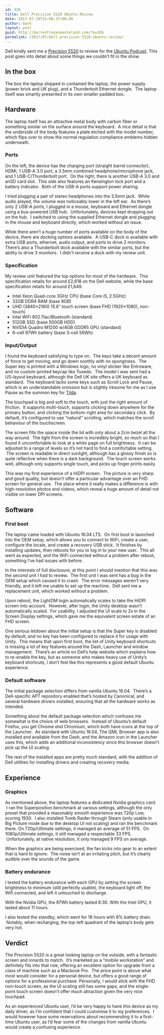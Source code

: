 ```yaml
---
id: 326
title: Dell Precision 5520 Ubuntu Review
date: 2017-07-20T15:00:37+00:00
author: mark
layout: post
guid: http://barrenfrozenwasteland.com/?p=326
permalink: /2017/07/dell-precision-5520-ubuntu-review/
---
```

Dell kindly sent me a [Precision 5520](http://www.dell.com/uk/business/p/precision-15-5520-laptop/pd?oc=xctop5520emea) to review for the [Ubuntu Podcast](http://ubuntupodcast.org/). This post goes into detail about some things we couldn&#8217;t fit in the show.

## In the box

The box the laptop shipped in contained the laptop, the power supply (power brick and UK plug), and a Thunderbolt Ethernet dongle.  The laptop itself was smartly presented in its own smaller padded box.

## Hardware

The laptop itself has an attractive metal body with carbon fiber or something similar on the surface around the keyboard.  A nice detail is that the underside of the body features a plate etched with the model number, which flips over to show the normal regulation compliance emblems hidden underneath.

### Ports

On the left, the device has the charging port (straight barrel connector), HDMI, 1 USB-A 3.0 port, a 3.5mm combined headphone/microphone jack, and 1 USB-C/Thunderbolt port.  On the right, there is another USB-A 3.0 and anSD card slot.  This side also features an Kensington lock port and a battery indicator.  Both of the USB-A ports support power sharing.

I tried plugging a pair of stereo headphones into the 3.5mm jack.  While audio played, the volume was noticeably lower in the left ear.  As there&#8217;s only 2 USB-A ports, I plugged in a mouse, keyboard and Ethernet dongle using a bus-powered USB hub.  Unfortunately, devices kept dropping out on the hub.  I switched to using the supplied Ethernet dongle and plugging in the mouse and keyboard directly, which worked without an issue.

While there aren&#8217;t a huge number of ports available on the body of the device, there are docking options available.  A USB-C dock is available with extra USB ports, ethernet, audio output, and ports to drive 2 monitors.  There&#8217;s also a Thunderbolt dock available with the similar ports, but the ability to drive 3 monitors.  I didn&#8217;t receive a dock with my review unit.

### Specification

My review unit featured the top options for most of the hardware.  This specification retails for around £2,618 on the Dell website, while the base specification retails for around <span class="pricing_sale_price">£1,649.</span>

  * Intel Xeon Quad-core 3GHz CPU (base Core i5, 2.5GHz)
  * 32GB DDR4 RAM (base 8GB)
  * UHD (3840&#215;2160) 15.6&#8243; touch screen (base FHD (1920&#215;1080), non-touch)
  * Intel WiFi 802.11ac/Bluetooth (standard)
  * 512GB SSD (base 500GB HDD)
  * NVIDIA Quadro M1200 w/4GB GDDR5 GPU (standard)
  * 6-cell 97Wh battery (base 3-cell 56Wh)

### Input/Output

I found the keyboard satisfying to type on.  The keys take a decent amount of force to get moving, and go down soothly with no sponginess.  The Super key is printed with a Windows logo, no vinyl sticker like Entroware, and no custom-printed keycap like Tuxedo.  The model I was sent had a US-layout keyboard, although the Dell UK site offers a UK keyboard as standard.  The keyboard lacks some keys such as Scroll Lock and Pause, which is an understandable omission but is slightly irksome for me as I use Pause as the summon key for [Tilda](https://github.com/lanoxx/tilda).

The touchpad is big and soft to the touch, with just the right amount of friction.  It supports multi-touch, supports clicking down anywhere for the primary button, and clicking the bottom-right area for secondary click.  By default, it&#8217;s configured to use &#8220;natural&#8221; scrolling, which matches the scroll behaviour of the touchscreen.

The screen fills the space inside the lid with only about a 2cm bezel all the way around.  The light from the screen is incredibly bright, so much so that I found it uncomfortable to look at a white page on full brightness.  It can be adjusted to a range of levels so it&#8217;s not hard to find a comfortable setting.  The screen is readable in direct sunlight, although has a glossy finish so is quite reflective when there is a dark background.  The touch screen works well, although only supports single touch, and picks up finger prints easily.

This was my first experience of a HiDPI screen.  The picture is very sharp and good quality, but doesn&#8217;t offer a particular advantage over an FHD screen for general use.  The place where it really makes a difference is with high-resolution photos and videos, which reveal a huge amount of detail not visible on lower DPI screens.

## Software

### First boot

The laptop came loaded with Ubuntu 16.04 LTS.  On first boot in launched into the OEM setup, which allows you to connect to WiFi, create a user, configure the locale, and create a recovery USB stick.  It finishes by installing updates, then reboots for you to log in to your new user.  This all went as expected, and the WiFi connected without a problem after reboot, something I&#8217;ve had issues with before.

In the interests of full disclosure, at this point I should mention that this was the second unit I had to review.  The first unit I was sent has a bug in the OEM setup which caused it to crash.  The error messages weren&#8217;t very friendly, and it left me unable to set up the machine.  Dell sent me a replacement unit, which worked without a problem.

Upon reboot, the LightDM login automatically scales to take the HiDPI screen into account.  However, after login, the Unity desktop wasn&#8217;t automatically scaled.  For usability, I adjusted the UI scale to 2x in the Screen Display settings, which gave me the equivalent screen estate of an FHD screen.

One serious letdown about the initial setup is that the Super key is disabled by default, and no key has been configured to replace it for usage with Unity.  This means that upon first boot, the list of Unity keyboard shortcuts is missing a lot of key features around the Dash, Launcher and window management.  There&#8217;s an article on Dell&#8217;s help website which explains how to re-enable the key, but as someone who makes heavy use of Unity&#8217;s keyboard shortcuts, I don&#8217;t feel like this represents a good default Ubuntu experience.

### Default software

The initial package selection differs from vanilla Ubuntu 16.04.  There&#8217;s a Dell-specific APT repository enabled that&#8217;s hosted by Canonical, and several hardware drivers installed, ensuring that all the hardware works as intended.

Something about the default package selection which confuses me somewhat is the choice of web browsers.  Instead of Ubuntu&#8217;s default Firefox, you get Chrome _and_ Chromium, which both have icons at the top of the Launcher.  As standard with Ubuntu 16.04, The QML Browser app is also installed and available from the Dash, and the Amazon icon in the Launcher uses this, which adds an additional inconsistency since this browser doesn&#8217;t pick up the UI scaling.

The rest of the installed apps are pretty much standard, with the addition of Dell utilities for installing drivers and creating recovery media.

## Experience

### Graphics

As mentioned above, the laptop features a dedicated Nvidia graphics card.  I ran the Superposition benchmark at various settings, although the only preset that provided a reasonably smooth experience was 720p Low, scoring 1930.  I also installed Tomb Raider through Steam (only usable in Big Picture mode due to the desktop UI not scaling) and ran the benchmark there. On 720p/Ultimate settings, it managed an average of 51 FPS.  On 1080p/Ultimate settings, it still managed a respectable 33 FPS.  Unfortunately, at native resolution, it only managed 9 FPS on average.

When the graphics are being exercised, the fan kicks into gear to an extent that is hard to ignore.  The noise isn&#8217;t at an irritating pitch, but it&#8217;s clearly audible over the sounds of the game.

### Battery endurance

I tested the battery endurance with each GPU by setting the screen brightness to minimum (still perfectly usable), the keyboard light off, the Wifi connected, and left it untouched to discharge.

With the Nvidia GPU, the 97Wh battery lasted 6:30. With the Intel GPU, it lasted about 11 hours.

I also tested the standby, which went for 18 hours with 8% battery drain.  Notably, when recharging, the top-left quadrant of the laptop&#8217;s body gets very hot.

## Verdict

The Precision 5520 is a great looking laptop on the outside, with a fantastic screen and innards to match.  It&#8217;s marketed as a &#8220;mobile workstation&#8221; and definitely fits into that role, offering an excellent option for upgrade from a class of machine such as a Macbook Pro.  The price point is above what most would consider for a personal device, but offers a good range of options for a professional purchase. Personally, I would stick with the FHD non-touch screen, as the UI scaling still has some gaps, and the single-point touch screen doesn&#8217;t offer much attraction given the very nice touchpad.
  
As an experienced Ubuntu user, I&#8217;d be very happy to have this device as my daily driver, as I&#8217;m confident that I could customise it to my preferences.  I would however have some reservations about recommending it to a first-time Ubuntu user, as I&#8217;d fear some of the changes from vanilla Ubuntu would create a confusing experience.